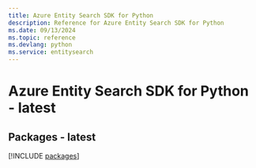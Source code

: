 ```yaml
---
title: Azure Entity Search SDK for Python
description: Reference for Azure Entity Search SDK for Python
ms.date: 09/13/2024
ms.topic: reference
ms.devlang: python
ms.service: entitysearch
---
```

# Azure Entity Search SDK for Python - latest
## Packages - latest
[!INCLUDE [packages](entity-search-index.md)]